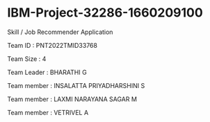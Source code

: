 # IBM-Project-32286-1660209100
Skill / Job Recommender Application


Team ID : PNT2022TMID33768

Team Size : 4

Team Leader : BHARATHI G

Team member : INSALATTA PRIYADHARSHINI S

Team member : LAXMI NARAYANA SAGAR M

Team member : VETRIVEL A
